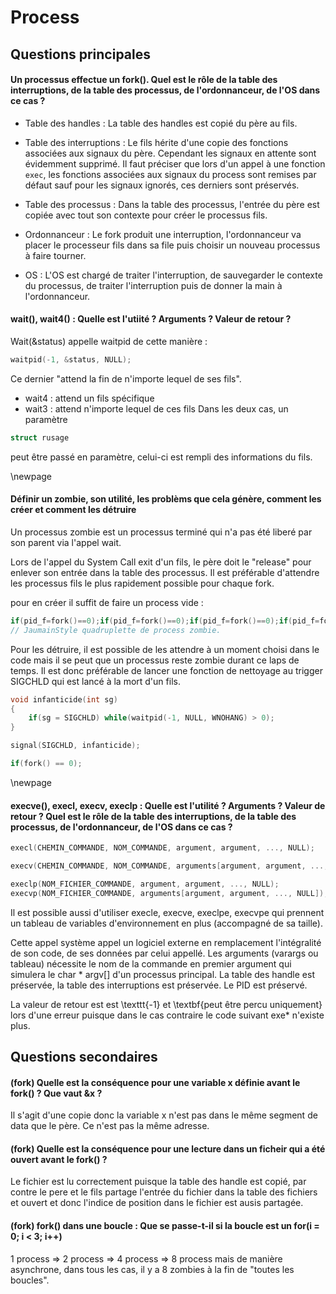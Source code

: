 # Process

## Questions principales

#### Un processus effectue un fork(). Quel est le rôle de la table des interruptions, de la table des processus, de l'ordonnanceur, de l'OS dans ce cas ?

+ Table des handles : La table des handles est copié du père au fils.
+ Table des interruptions : Le fils hérite d'une copie des fonctions associées
  aux signaux du père. Cependant les signaux en attente sont évidemment
  supprimé. Il faut préciser que lors d'un appel à une fonction `exec`, les
  fonctions associées aux signaux du process sont remises par défaut sauf pour
  les signaux ignorés, ces derniers sont préservés.

+ Table des processus : Dans la table des processus, l'entrée du père est copiée
  avec tout son contexte pour créer le processus fils.

+ Ordonnanceur : Le fork produit une interruption, l'ordonnanceur va placer le
  processeur fils dans sa file puis choisir un nouveau processus à faire
  tourner.

+ OS : L'OS est chargé de traiter l'interruption, de sauvegarder le contexte du
  processus, de traiter l'interruption puis de donner la main à l'ordonnanceur.

#### wait(), wait4() : Quelle est l'utiité ? Arguments ? Valeur de retour ?

Wait(&status) appelle waitpid de cette manière :

```C
waitpid(-1, &status, NULL);
```

Ce dernier "attend la fin de n'importe lequel de ses fils".

+ wait4 : attend un fils spécifique
+ wait3 : attend n'importe lequel de ces fils
Dans les deux cas, un paramètre 
```C
struct rusage
```
peut être passé en paramètre, celui-ci est rempli des informations du fils.

\newpage

#### Définir un zombie, son utilité, les problèms que cela génère, comment les créer et comment les détruire

Un processus zombie est un processus terminé qui n'a pas été liberé par son
parent via l'appel wait.

Lors de l'appel du System Call exit d'un fils, le père doit le "release" pour
enlever son entrée dans la table des processus. Il est préférable d'attendre les
processus fils le plus rapidement possible pour chaque fork.

pour en créer il suffit de faire un process vide : 

```C
if(pid_f=fork()==0);if(pid_f=fork()==0);if(pid_f=fork()==0);if(pid_f=fork()==0); 	
// JaumainStyle quadruplette de process zombie.
```

Pour les détruire, il est possible de les attendre à un moment choisi dans le
code mais il se peut que un processus reste zombie durant ce laps de temps. Il
est donc préférable de lancer une fonction de nettoyage au trigger SIGCHLD qui
est lancé à la mort d'un fils.

```C
void infanticide(int sg)
{
	if(sg = SIGCHLD) while(waitpid(-1, NULL, WNOHANG) > 0);
}

signal(SIGCHLD, infanticide);

if(fork() == 0);
```

\newpage

#### execve(), execl, execv, execlp : Quelle est l'utilité ? Arguments ? Valeur de retour ?  Quel est le rôle de la table des interruptions, de la table des processus, de l'ordonnanceur, de l'OS dans ce cas ?

```C
execl(CHEMIN_COMMANDE, NOM_COMMANDE, argument, argument, ..., NULL);
```

```C
execv(CHEMIN_COMMANDE, NOM_COMMANDE, arguments[argument, argument, ..., NULL]);
```

```C
execlp(NOM_FICHIER_COMMANDE, argument, argument, ..., NULL);
execvp(NOM_FICHIER_COMMANDE, arguments[argument, argument, ..., NULL]);
```

Il est possible aussi d'utiliser execle, execve, execlpe, execvpe qui prennent
un tableau de variables d'environnement en plus (accompagné de sa taille).

Cette appel système appel un logiciel externe en remplacement l'intégralité de
son code, de ses données par celui appellé. Les arguments (varargs ou tableau)
nécessite le nom de la commande en premier argument qui simulera le char *
argv[] d'un processus principal.
La table des handle est préservée, la table des interruptions est préservée.
Le PID est préservé.

La valeur de retour est est \texttt{-1} et \textbf{peut être percu uniquement}
lors d'une erreur puisque dans le cas contraire le code suivant exe\* n'existe
plus.

## Questions secondaires

#### (fork) Quelle est la conséquence pour une variable x définie avant le fork() ? Que vaut &x ?

Il s'agit d'une copie donc la variable x n'est pas dans le même segment de data
que le père. Ce n'est pas la même adresse.

#### (fork) Quelle est la conséquence pour une lecture dans un ficheir qui a été ouvert avant le fork() ?

Le fichier est lu correctement puisque la table des handle est copié, par contre
le pere et le fils partage l'entrée du fichier dans la table des fichiers et
ouvert et donc l'indice de position dans le fichier est ausis partagée.

#### (fork) fork() dans une boucle : Que se passe-t-il si la boucle est un for(i = 0; i < 3; i++)
1 process => 2 process => 4 process => 8 process
mais de manière asynchrone, dans tous les cas, il y a 8 zombies à la fin de
"toutes les boucles".

